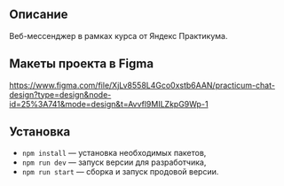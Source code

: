 ## Описание

Веб-мессенджер в рамках курса от Яндекс Практикума.

## Макеты проекта в Figma

https://www.figma.com/file/XjLv8558L4Gco0xstb6AAN/practicum-chat-design?type=design&node-id=25%3A741&mode=design&t=Avvfl9MILZkpG9Wp-1

## Установка

- `npm install` — установка необходимых пакетов,
- `npm run dev` — запуск версии для разработчика,
- `npm run start` — сборка и запуск продовой версии.


